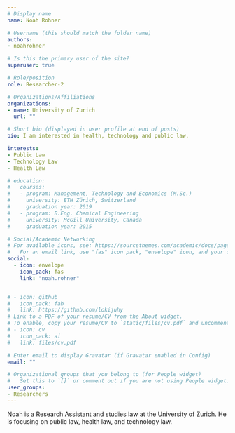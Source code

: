 ```yaml
---
# Display name
name: Noah Rohner

# Username (this should match the folder name)
authors:
- noahrohner

# Is this the primary user of the site?
superuser: true

# Role/position
role: Researcher-2

# Organizations/Affiliations
organizations:
- name: University of Zurich 
  url: ""

# Short bio (displayed in user profile at end of posts)
bio: I am interested in health, technology and public law.

interests:
- Public Law
- Technology Law
- Health Law

# education:
#   courses:
#   - program: Management, Technology and Economics (M.Sc.)
#     university: ETH Zürich, Switzerland
#     graduation year: 2019
#   - program: B.Eng. Chemical Engineering
#     university: McGill University, Canada
#     graduation year: 2015

# Social/Academic Networking
# For available icons, see: https://sourcethemes.com/academic/docs/page-builder/#icons
#   For an email link, use "fas" icon pack, "envelope" icon, and your uzh email up to before the '@'.
social:
  - icon: envelope
    icon_pack: fas
    link: "noah.rohner"


# - icon: github
#   icon_pack: fab
#   link: https://github.com/lokijuhy
# Link to a PDF of your resume/CV from the About widget.
# To enable, copy your resume/CV to `static/files/cv.pdf` and uncomment the lines below.
# - icon: cv
#   icon_pack: ai
#   link: files/cv.pdf

# Enter email to display Gravatar (if Gravatar enabled in Config)
email: ""

# Organizational groups that you belong to (for People widget)
#   Set this to `[]` or comment out if you are not using People widget.
user_groups:
- Researchers
---
```


Noah is a Research Assistant and studies law at the University of Zurich. He is focusing on public law, health law, and technology law.
